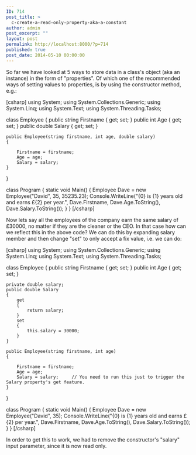 ```yaml
---
ID: 714
post_title: >
  c-create-a-read-only-property-aka-a-constant
author: admin
post_excerpt: ""
layout: post
permalink: http://localhost:8000/?p=714
published: true
post_date: 2014-05-10 00:00:00
---
```

So far we have looked at 5 ways to store data in a class's object (aka an instance) in the form of "properties". Of which one of the recommended ways of setting values to properties, is by using the constructor method, e.g.:

[csharp] using System; using System.Collections.Generic; using System.Linq; using System.Text; using System.Threading.Tasks;

class Employee { public string Firstname { get; set; } public int Age { get; set; } public double Salary { get; set; }

    public Employee(string firstname, int age, double salary)
    {
    
        Firstname = firstname;
        Age = age;
        Salary = salary;
    }

}

class Program { static void Main() { Employee Dave = new Employee("David", 35, 35235.23); Console.WriteLine("{0} is {1} years old and earns £{2} per year.", Dave.Firstname, Dave.Age.ToString(), Dave.Salary.ToString()); } } [/csharp]

Now lets say all the employees of the company earn the same salary of £30000, no matter if they are the cleaner or the CEO. In that case how can we reflect this in the above code? We can do this by expanding salary member and then change "set" to only accept a fix value, i.e. we can do:

[csharp] using System; using System.Collections.Generic; using System.Linq; using System.Text; using System.Threading.Tasks;

class Employee { public string Firstname { get; set; } public int Age { get; set; }

    private double salary;
    public double Salary
    {
        get
        {
            return salary;
        }
        set
        {
            this.salary = 30000;
        }
    }
    
    public Employee(string firstname, int age)
    {
    
        Firstname = firstname;
        Age = age;
        Salary = salary;     // You need to run this just to trigger the Salary property's get feature.  
    }

}

class Program { static void Main() { Employee Dave = new Employee("David", 35); Console.WriteLine("{0} is {1} years old and earns £{2} per year.", Dave.Firstname, Dave.Age.ToString(), Dave.Salary.ToString()); } } [/csharp]

In order to get this to work, we had to remove the constructor's "salary" input parameter, since it is now read only.